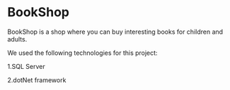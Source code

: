 # BookShop
BookShop is a shop where you can buy interesting books for children and adults.

We used the following technologies for this project:

1.SQL Server

2.dotNet framework

